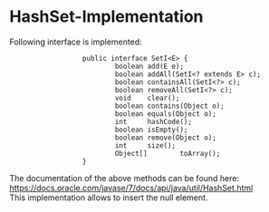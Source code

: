 # HashSet-Implementation

Following interface is implemented:</br>

                      public interface SetI<E> {
                              boolean add(E e);
                              boolean addAll(SetI<? extends E> c);
                              boolean containsAll(SetI<?> c);
                              boolean removeAll(SetI<?> c);
                              void    clear();
                              boolean contains(Object o);
                              boolean equals(Object o);
                              int     hashCode();
                              boolean isEmpty();
                              boolean remove(Object o);
                              int     size();
                              Object[]        toArray();
                      }

The documentation of the above methods can be found here: https://docs.oracle.com/javase/7/docs/api/java/util/HashSet.html </br>
This implementation allows to insert the null element.

